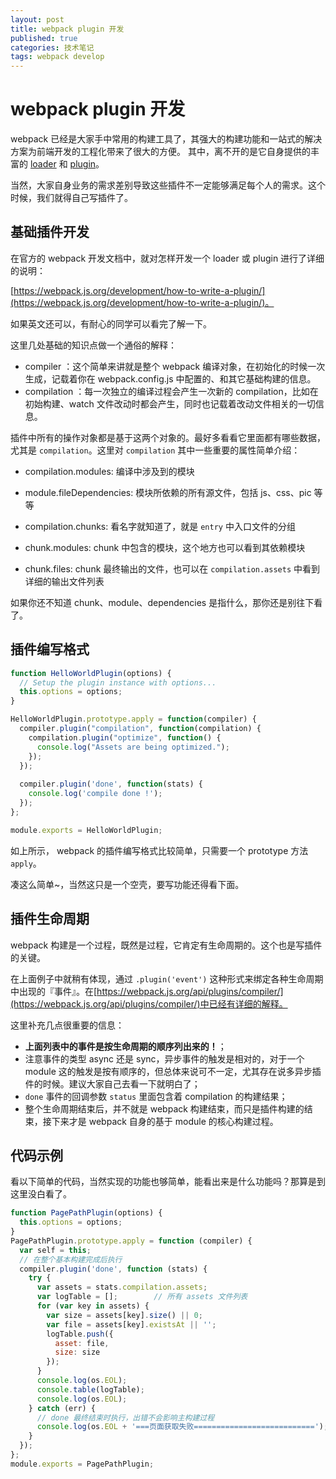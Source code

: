 ```yaml
---
layout: post
title: webpack plugin 开发
published: true
categories: 技术笔记
tags: webpack develop
---
```


# webpack plugin 开发

webpack 已经是大家手中常用的构建工具了，其强大的构建功能和一站式的解决方案为前端开发的工程化带来了很大的方便。
其中，离不开的是它自身提供的丰富的 [loader](https://webpack.js.org/loaders/) 和 [plugin](https://webpack.js.org/plugins/)。

当然，大家自身业务的需求差别导致这些插件不一定能够满足每个人的需求。这个时候，我们就得自己写插件了。

## 基础插件开发

在官方的 webpack 开发文档中，就对怎样开发一个 loader 或 plugin 进行了详细的说明：

[https://webpack.js.org/development/how-to-write-a-plugin/](https://webpack.js.org/development/how-to-write-a-plugin/)。

如果英文还可以，有耐心的同学可以看完了解一下。

这里几处基础的知识点做一个通俗的解释：

* compiler ：这个简单来讲就是整个 webpack 编译对象，在初始化的时候一次生成，记载着你在 webpack.config.js 中配置的、和其它基础构建的信息。
* compilation ：每一次独立的编译过程会产生一次新的 compilation，比如在初始构建、watch 文件改动时都会产生，同时也记载着改动文件相关的一切信息。

插件中所有的操作对象都是基于这两个对象的。最好多看看它里面都有哪些数据，尤其是 `compilation`。这里对 `compilation` 其中一些重要的属性简单介绍：

* compilation.modules: 编译中涉及到的模块

* module.fileDependencies: 模块所依赖的所有源文件，包括 js、css、pic 等等

* compilation.chunks: 看名字就知道了，就是 `entry` 中入口文件的分组 

* chunk.modules: chunk 中包含的模块，这个地方也可以看到其依赖模块

* chunk.files: chunk 最终输出的文件，也可以在 `compilation.assets` 中看到详细的输出文件列表

如果你还不知道 chunk、module、dependencies 是指什么，那你还是别往下看了。

## 插件编写格式

~~~javascript
function HelloWorldPlugin(options) {
  // Setup the plugin instance with options...
  this.options = options;
}

HelloWorldPlugin.prototype.apply = function(compiler) {
  compiler.plugin("compilation", function(compilation) {
    compilation.plugin("optimize", function() {
      console.log("Assets are being optimized.");
    });
  });
  
  compiler.plugin('done', function(stats) {
    console.log('compile done !');
  });
};

module.exports = HelloWorldPlugin;
~~~

如上所示， webpack 的插件编写格式比较简单，只需要一个 prototype 方法 `apply`。

凑这么简单~，当然这只是一个空壳，要写功能还得看下面。

## 插件生命周期

webpack 构建是一个过程，既然是过程，它肯定有生命周期的。这个也是写插件的关键。

在上面例子中就稍有体现，通过 `.plugin('event')` 这种形式来绑定各种生命周期中出现的『事件』。在[https://webpack.js.org/api/plugins/compiler/](https://webpack.js.org/api/plugins/compiler/)中已经有详细的解释。

这里补充几点很重要的信息：
* **上面列表中的事件是按生命周期的顺序列出来的！**；
* 注意事件的类型 async 还是 sync，异步事件的触发是相对的，对于一个 module 这的触发是按有顺序的，但总体来说可不一定，尤其存在说多异步插件的时候。建议大家自己去看一下就明白了；
* `done` 事件的回调参数 `status` 里面包含着 compilation 的构建结果；
* 整个生命周期结束后，并不就是 webpack 构建结束，而只是插件构建的结束，接下来才是 webpack 自身的基于 module 的核心构建过程。

## 代码示例

看以下简单的代码，当然实现的功能也够简单，能看出来是什么功能吗？那算是到这里没白看了。

~~~javascript
function PagePathPlugin(options) {
  this.options = options;
}
PagePathPlugin.prototype.apply = function (compiler) {
  var self = this;
  // 在整个基本构建完成后执行
  compiler.plugin('done', function (stats) {
    try {
      var assets = stats.compilation.assets;
      var logTable = [];        // 所有 assets 文件列表
      for (var key in assets) {
        var size = assets[key].size() || 0;
        var file = assets[key].existsAt || '';
        logTable.push({
          asset: file,
          size: size
        });
      }
      console.log(os.EOL);
      console.table(logTable);
      console.log(os.EOL);
    } catch (err) {
      // done 最终结束时执行，出错不会影响主构建过程
      console.log(os.EOL + '===页面获取失败===========================');
    }
  });
};
module.exports = PagePathPlugin;
~~~

